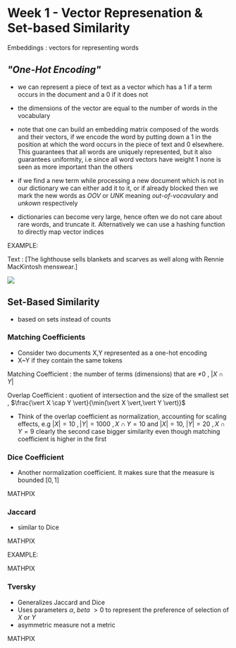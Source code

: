 # Week 1 - Vector Represenation &  Set-based Similarity 

<div id="content">


Embeddings
: vectors for representing words


## *"One-Hot Encoding"*

- we can represent a piece of text as a vector which has a $1$ if a term occurs in the document and a $0$ if it does not

- the dimensions of the vector are equal to the number of words in the vocabulary

- note that one can build an embedding matrix composed of the words and their vectors, if we encode the word by putting down a $1$ in the position at which the word occurs in the piece of text and $0$ elsewhere. This guarantees that all words are uniquely represented, but it also guarantees uniformity, i.e since all word vectors have weight $1$ none is seen as more important than the others
 
- if we find a new term while processing a new document which is not in our dictionary we can either add it to it, or if already blocked then we mark the new words as *OOV* or *UNK* meaning *out-of-vocavulary* and *unkown* respectively

- dictionaries can become very large, hence often we do not care about rare words, and truncate it. Alternatively we can use a hashing function to directly map vector indices


EXAMPLE:

Text : [The lighthouse sells blankets and scarves as well along with Rennie MacKintosh menswear.]

![](@attachment/Clipboard_2021-01-23-09-47-16.png)


## Set-Based Similarity

- based on sets instead of counts

### Matching Coefficients

- Consider two documents X,Y represented as a one-hot encoding
- X~Y if they contain the same tokens

Matching Coefficient
: the number of terms (dimensions) that are ≠0 , $\vert X \cap Y \vert$

Overlap Coefficient
: quotient of intersection and the size of the smallest set , $\frac{\vert X \cap Y \vert}{\min(\vert X \vert,\vert Y \vert)}$

- Think of the overlap coefficient as normalization, accounting for scaling effects, e.g $|X| = 10 \ , |Y| = 1000 \ , X \cap Y =  10$ and $|X| = 10 , \ |Y| = 20 \ , X \cap Y = 9$ clearly the second case bigger similarity even though matching coefficient is higher in the first

### Dice Coefficient

- Another normalization coefficient. It makes sure that the measure is bounded $[0,1]$ 

MATHPIX

### Jaccard

- similar to Dice

MATHPIX


EXAMPLE:

MATHPIX


### Tversky

- Generalizes Jaccard and Dice
- Uses parameters $\alpha ,\ beta \ >0$ to represent the preference of selection of $X$ or $Y$
- asymmetric measure not a metric


MATHPIX




</div>